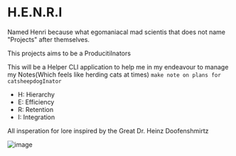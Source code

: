 # H.E.N.R.I

Named Henri because what egomaniacal mad scientis that does not name "Projects" after themselves. 

This projects aims to be a ProducitiInators

This will be a Helper CLI application to help me in my endeavour to manage my Notes(Which feels like herding cats at times) ```make note on plans for catsheepdogInator```

- H: Hierarchy
- E: Efficiency
- R: Retention
- I: Integration


All insperation for lore inspired by the Great Dr. Heinz Doofenshmirtz


![image](https://github.com/user-attachments/assets/3e6b246e-cd1c-4018-9e4b-5e1804cc1126)
